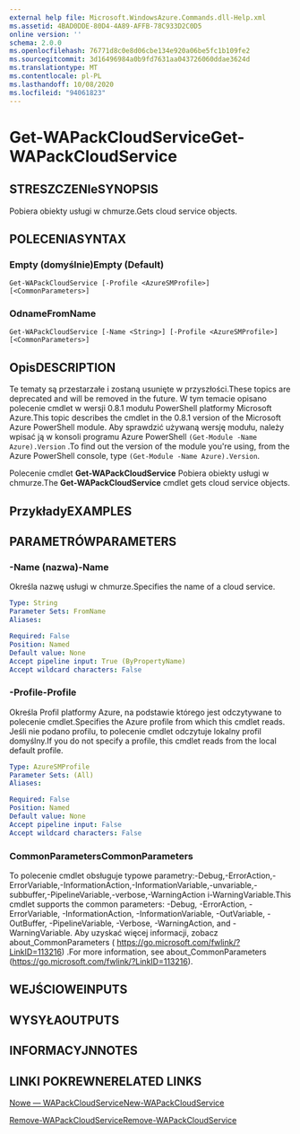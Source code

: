 ```yaml
---
external help file: Microsoft.WindowsAzure.Commands.dll-Help.xml
ms.assetid: 4BAD0DDE-80D4-4A89-AFFB-78C933D2C0D5
online version: ''
schema: 2.0.0
ms.openlocfilehash: 76771d8c0e8d06cbe134e920a06be5fc1b109fe2
ms.sourcegitcommit: 3d16496984a0b9fd7631aa043726060ddae3624d
ms.translationtype: MT
ms.contentlocale: pl-PL
ms.lasthandoff: 10/08/2020
ms.locfileid: "94061823"
---
```

# <span data-ttu-id="dba5a-101">Get-WAPackCloudService</span><span class="sxs-lookup"><span data-stu-id="dba5a-101">Get-WAPackCloudService</span></span>

## <span data-ttu-id="dba5a-102">STRESZCZENIe</span><span class="sxs-lookup"><span data-stu-id="dba5a-102">SYNOPSIS</span></span>
<span data-ttu-id="dba5a-103">Pobiera obiekty usługi w chmurze.</span><span class="sxs-lookup"><span data-stu-id="dba5a-103">Gets cloud service objects.</span></span>

## <span data-ttu-id="dba5a-104">POLECENIA</span><span class="sxs-lookup"><span data-stu-id="dba5a-104">SYNTAX</span></span>

### <span data-ttu-id="dba5a-105">Empty (domyślnie)</span><span class="sxs-lookup"><span data-stu-id="dba5a-105">Empty (Default)</span></span>
```
Get-WAPackCloudService [-Profile <AzureSMProfile>] [<CommonParameters>]
```

### <span data-ttu-id="dba5a-106">Odname</span><span class="sxs-lookup"><span data-stu-id="dba5a-106">FromName</span></span>
```
Get-WAPackCloudService [-Name <String>] [-Profile <AzureSMProfile>] [<CommonParameters>]
```

## <span data-ttu-id="dba5a-107">Opis</span><span class="sxs-lookup"><span data-stu-id="dba5a-107">DESCRIPTION</span></span>
<span data-ttu-id="dba5a-108">Te tematy są przestarzałe i zostaną usunięte w przyszłości.</span><span class="sxs-lookup"><span data-stu-id="dba5a-108">These topics are deprecated and will be removed in the future.</span></span>
<span data-ttu-id="dba5a-109">W tym temacie opisano polecenie cmdlet w wersji 0.8.1 modułu PowerShell platformy Microsoft Azure.</span><span class="sxs-lookup"><span data-stu-id="dba5a-109">This topic describes the cmdlet in the 0.8.1 version of the Microsoft Azure PowerShell module.</span></span>
<span data-ttu-id="dba5a-110">Aby sprawdzić używaną wersję modułu, należy wpisać ją w konsoli programu Azure PowerShell `(Get-Module -Name Azure).Version` .</span><span class="sxs-lookup"><span data-stu-id="dba5a-110">To find out the version of the module you're using, from the Azure PowerShell console, type `(Get-Module -Name Azure).Version`.</span></span>

<span data-ttu-id="dba5a-111">Polecenie cmdlet **Get-WAPackCloudService** Pobiera obiekty usługi w chmurze.</span><span class="sxs-lookup"><span data-stu-id="dba5a-111">The **Get-WAPackCloudService** cmdlet gets cloud service objects.</span></span>

## <span data-ttu-id="dba5a-112">Przykłady</span><span class="sxs-lookup"><span data-stu-id="dba5a-112">EXAMPLES</span></span>

## <span data-ttu-id="dba5a-113">PARAMETRÓW</span><span class="sxs-lookup"><span data-stu-id="dba5a-113">PARAMETERS</span></span>

### <span data-ttu-id="dba5a-114">-Name (nazwa)</span><span class="sxs-lookup"><span data-stu-id="dba5a-114">-Name</span></span>
<span data-ttu-id="dba5a-115">Określa nazwę usługi w chmurze.</span><span class="sxs-lookup"><span data-stu-id="dba5a-115">Specifies the name of a cloud service.</span></span>

```yaml
Type: String
Parameter Sets: FromName
Aliases:

Required: False
Position: Named
Default value: None
Accept pipeline input: True (ByPropertyName)
Accept wildcard characters: False
```

### <span data-ttu-id="dba5a-116">-Profile</span><span class="sxs-lookup"><span data-stu-id="dba5a-116">-Profile</span></span>
<span data-ttu-id="dba5a-117">Określa Profil platformy Azure, na podstawie którego jest odczytywane to polecenie cmdlet.</span><span class="sxs-lookup"><span data-stu-id="dba5a-117">Specifies the Azure profile from which this cmdlet reads.</span></span>
<span data-ttu-id="dba5a-118">Jeśli nie podano profilu, to polecenie cmdlet odczytuje lokalny profil domyślny.</span><span class="sxs-lookup"><span data-stu-id="dba5a-118">If you do not specify a profile, this cmdlet reads from the local default profile.</span></span>

```yaml
Type: AzureSMProfile
Parameter Sets: (All)
Aliases:

Required: False
Position: Named
Default value: None
Accept pipeline input: False
Accept wildcard characters: False
```

### <span data-ttu-id="dba5a-119">CommonParameters</span><span class="sxs-lookup"><span data-stu-id="dba5a-119">CommonParameters</span></span>
<span data-ttu-id="dba5a-120">To polecenie cmdlet obsługuje typowe parametry:-Debug,-ErrorAction,-ErrorVariable,-InformationAction,-InformationVariable,-unvariable,-subbuffer,-PipelineVariable,-verbose,-WarningAction i-WarningVariable.</span><span class="sxs-lookup"><span data-stu-id="dba5a-120">This cmdlet supports the common parameters: -Debug, -ErrorAction, -ErrorVariable, -InformationAction, -InformationVariable, -OutVariable, -OutBuffer, -PipelineVariable, -Verbose, -WarningAction, and -WarningVariable.</span></span> <span data-ttu-id="dba5a-121">Aby uzyskać więcej informacji, zobacz about_CommonParameters ( https://go.microsoft.com/fwlink/?LinkID=113216) .</span><span class="sxs-lookup"><span data-stu-id="dba5a-121">For more information, see about_CommonParameters (https://go.microsoft.com/fwlink/?LinkID=113216).</span></span>

## <span data-ttu-id="dba5a-122">WEJŚCIOWE</span><span class="sxs-lookup"><span data-stu-id="dba5a-122">INPUTS</span></span>

## <span data-ttu-id="dba5a-123">WYSYŁA</span><span class="sxs-lookup"><span data-stu-id="dba5a-123">OUTPUTS</span></span>

## <span data-ttu-id="dba5a-124">INFORMACYJN</span><span class="sxs-lookup"><span data-stu-id="dba5a-124">NOTES</span></span>

## <span data-ttu-id="dba5a-125">LINKI POKREWNE</span><span class="sxs-lookup"><span data-stu-id="dba5a-125">RELATED LINKS</span></span>

[<span data-ttu-id="dba5a-126">Nowe — WAPackCloudService</span><span class="sxs-lookup"><span data-stu-id="dba5a-126">New-WAPackCloudService</span></span>](./New-WAPackCloudService.md)

[<span data-ttu-id="dba5a-127">Remove-WAPackCloudService</span><span class="sxs-lookup"><span data-stu-id="dba5a-127">Remove-WAPackCloudService</span></span>](./Remove-WAPackCloudService.md)


